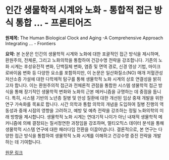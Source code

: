 # 인간 생물학적 시계와 노화 - 통합적 접근 방식 통합 ... - 프론티어즈

**원제목:** The Human Biological Clock and Aging -A Comprehensive Approach Integrating ... - Frontiers

**요약:** 본 논문은 인간의 생물학적 시계와 노화에 대한 포괄적인 접근 방식을 제시하며, 환원주의, 전체론, 그리고 노화의학을 통합하여 건강수명 전략을 강조합니다.  기존의 노화 시계는 후성유전적 변화, 단백질체 변화, 염증 및 면역 경로, 신경 영상 기법, 마이크로바이옴 변화 등 다양한 요소를 포함하지만, 이 논문은 일산화질소(NO) 매개 저혈관성 저산소증 가설에 대한 다학제적 탐구를 통해 생물학적 노화 시계의 상호 연결성을 밝히고자 합니다.  이는 환원주의적 접근과 전체론적 관점을 통합한 시스템 생물학적 접근 방식을 통해 장기적인 생물학적 변화와 노화의 근본 메커니즘을 규명하는 데 중점을 둡니다.  특히, 시스템 기반의 노년층 질병 및 만성 질환에 대한 개선된 임상 중재 개발을 위한 연구 가속화를 목표로 합니다.  시간 의학과 통합 의학의 개념을 도입하여 질병 진행의 역동성과 중재 시점의 영향을 고려하고, 예방 및 예측 전략을 강조하는 정밀 노화의학의 미래 방향을 제시합니다.  생물학적 노화 시계는 연대기적 나이가 아닌 내재적 생물학적 메커니즘에 의해 결정되는 질서정연한 과정임을 강조하며, 멀티오믹스 데이터 분석을 통해 생물학적 시스템 연구에 대한 패러다임 전환을 이끌어냅니다.  결론적으로, 본 연구는 다양한 접근 방식을 통합하여 생물학적 노화 시계를 이해하고 건강수명 증진 전략을 개발하는 데 기여합니다.

[원문 링크](https://www.frontiersin.org/journals/aging/articles/10.3389/fragi.2025.1658952/full)
